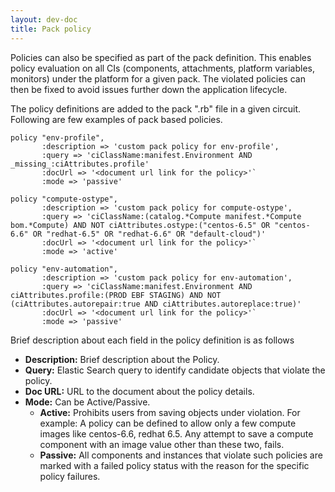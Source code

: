 ```yaml
---
layout: dev-doc
title: Pack policy
---
```


Policies can also be specified as part of the pack definition.
This enables policy evaluation on all CIs (components, attachments, platform variables, monitors) under the platform for a given pack. The violated policies can then be fixed to avoid issues further down the application lifecycle. 

The policy definitions are added to the pack ".rb" file in a given circuit. Following are few examples of pack based policies.

```
policy "env-profile",
       :description => 'custom pack policy for env-profile',
       :query => 'ciClassName:manifest.Environment AND _missing_:ciAttributes.profile'
       :docUrl => '<document url link for the policy>'`
       :mode => 'passive'

policy "compute-ostype",
       :description => 'custom pack policy for compute-ostype',
       :query => 'ciClassName:(catalog.*Compute manifest.*Compute bom.*Compute) AND NOT ciAttributes.ostype:("centos-6.5" OR "centos-6.6" OR "redhat-6.5" OR "redhat-6.6" OR "default-cloud")'
       :docUrl => '<document url link for the policy>'`
       :mode => 'active'

policy "env-automation",
       :description => 'custom pack policy for env-automation',
       :query => 'ciClassName:manifest.Environment AND ciAttributes.profile:(PROD EBF STAGING) AND NOT (ciAttributes.autorepair:true AND ciAttributes.autoreplace:true)'
       :docUrl => '<document url link for the policy>'`
       :mode => 'passive'
```
 
Brief description about each field in the policy definition is as follows
 
* **Description:**  Brief description about the Policy.
* **Query:** Elastic Search query to identify candidate objects that violate the policy.
* **Doc URL:** URL to the document about the policy details.
* **Mode:** Can be Active/Passive.
     * **Active:** Prohibits users from saving objects under violation. For example: A policy can be defined to allow only a few compute images like centos-6.6, redhat 6.5. Any attempt to save a compute component with an image value other than these two, fails.
     * **Passive:** All components and instances that violate such policies are marked with a failed policy status with the reason for the specific policy failures.
 
